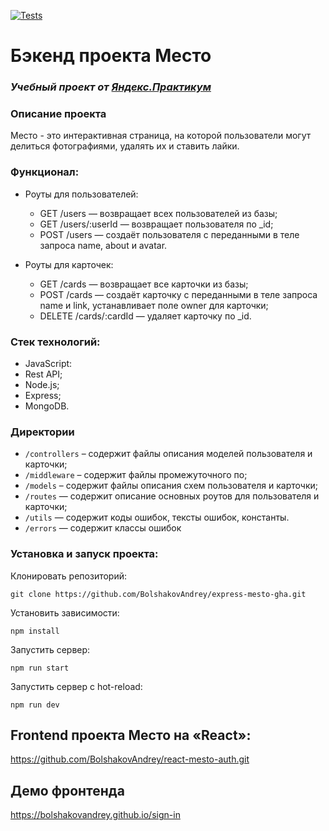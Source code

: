 [![Tests](https://github.com/BolshakovAndrey/express-mesto-gha/actions/workflows/tests-14-sprint.yml/badge.svg)](https://github.com/BolshakovAndrey/express-mesto-gha/actions/workflows/tests-14-sprint.yml)

# Бэкенд проекта Место
### *Учебный проект от [Яндекс.Практикум](https://practicum.yandex.ru/web/)*

### Описание проекта
Место - это интерактивная страница, на которой пользователи могут делиться фотографиями, удалять их и ставить лайки.

### Функционал:
- Роуты для пользователей:
  - GET /users — возвращает всех пользователей из базы;
  - GET /users/:userId — возвращает пользователя по _id;
  - POST /users — создаёт пользователя с переданными в теле запроса name, about и avatar.

- Роуты для карточек:
  - GET /cards — возвращает все карточки из базы;
  - POST /cards — создаёт карточку с переданными в теле запроса name и link, устанавливает поле owner для карточки;
  - DELETE /cards/:cardId — удаляет карточку по _id.

### Стек технологий:
- JavaScript:
- Rest API;
- Node.js;
- Express;
- MongoDB.

### Директории
* `/controllers` – содержит файлы описания моделей пользователя и карточки;
* `/middleware` – содержит файлы промежуточного по;
* `/models` – содержит файлы описания схем пользователя и карточки;
* `/routes` — содержит описание основных роутов для пользователя и карточки;
* `/utils` — содержит коды ошибок, тексты ошибок, константы.
* `/errors` — содержит классы ошибок

### Установка и запуск проекта:
Клонировать репозиторий:

    git clone https://github.com/BolshakovAndrey/express-mesto-gha.git

Установить зависимости:

    npm install

Запустить сервер:

    npm run start

Запустить сервер с hot-reload:

    npm run dev


## Frontend проекта Место на «React»:
https://github.com/BolshakovAndrey/react-mesto-auth.git
## Демо фронтенда
https://bolshakovandrey.github.io/sign-in
